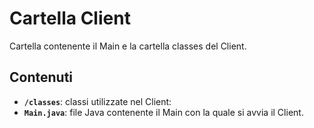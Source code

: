 # Cartella Client

Cartella contenente il Main e la cartella classes del Client.

## Contenuti

- **`/classes`**: classi utilizzate nel Client:
- **`Main.java`**: file Java contenente il Main con la quale si avvia il Client.